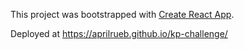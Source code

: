This project was bootstrapped with [Create React App](https://github.com/facebookincubator/create-react-app).

Deployed at https://aprilrueb.github.io/kp-challenge/
